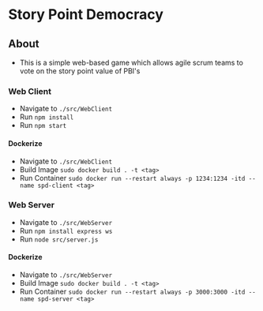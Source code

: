 
# Story Point Democracy

## About

- This is a simple web-based game which allows agile scrum teams to vote on the story point value of PBI's

### Web Client

- Navigate to `./src/WebClient`
- Run `npm install`
- Run `npm start`

#### Dockerize

- Navigate to `./src/WebClient`
- Build Image `sudo docker build . -t <tag>`
- Run Container `sudo docker run --restart always -p 1234:1234 -itd --name spd-client <tag>`


### Web Server

- Navigate to `./src/WebServer`
- Run `npm install express ws`
- Run `node src/server.js`

#### Dockerize

- Navigate to `./src/WebServer`
- Build Image `sudo docker build . -t <tag>`
- Run Container `sudo docker run --restart always -p 3000:3000 -itd --name spd-server <tag>`
